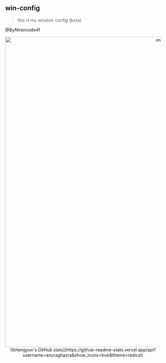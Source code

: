 ## win-config

>this is my window config (beta)

@ByNirancode4f



<p align="center">
	<img width="1000" alt="image" src="https://user-images.githubusercontent.com/78076796/180936261-2e0db6b6-0e94-4640-a6ff-bbfe71fc4161.png">
	![khengyun's GitHub stats](https://github-readme-stats.vercel.app/api?username=anuraghazra&show_icons=true&theme=radical)
</p>


